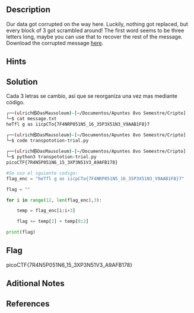 ## Description
Our data got corrupted on the way here. Luckily, nothing got replaced, but every block of 3 got scrambled around! The first word seems to be three letters long, maybe you can use that to recover the rest of the message. Download the corrupted message [here](https://artifacts.picoctf.net/c/193/message.txt).

## Hints

## Solution
Cada 3 letras se cambio, asi que se reorganiza una vez mas mediante código.

```bash
┌──(ulrich㉿DasMausoleum)-[~/Documentos/Apuntes 8vo Semestre/Cripto]
└─$ cat message.txt                                    
heTfl g as iicpCTo{7F4NRP051N5_16_35P3X51N3_V9AAB1F8}7

┌──(ulrich㉿DasMausoleum)-[~/Documentos/Apuntes 8vo Semestre/Cripto]
└─$ code transpototion-trial.py                
                                                                                   
┌──(ulrich㉿DasMausoleum)-[~/Documentos/Apuntes 8vo Semestre/Cripto]
└─$ python3 transpototion-trial.py 
picoCTF{7R4N5P051N6_15_3XP3N51V3_A9AFB178}
```
```python
#Se uso el sguiente codigo:
flag_enc = "heTfl g as iicpCTo{7F4NRP051N5_16_35P3X51N3_V9AAB1F8}7"

flag = ""

for i in range(12, len(flag_enc),3):

	temp = flag_enc[i:i+3]

	flag += temp[2] + temp[0:2]

print(flag)

```

## Flag
picoCTF{7R4N5P051N6_15_3XP3N51V3_A9AFB178}

## Aditional Notes

## References

